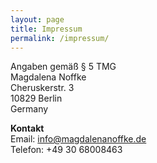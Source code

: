 ```yaml
---
layout: page
title: Impressum
permalink: /impressum/
---
```


Angaben gemäß § 5 TMG  
Magdalena Noffke  
Cheruskerstr. 3  
10829 Berlin  
Germany

**Kontakt**  
Email: info@magdalenanoffke.de  
Telefon: +49 30 68008463
